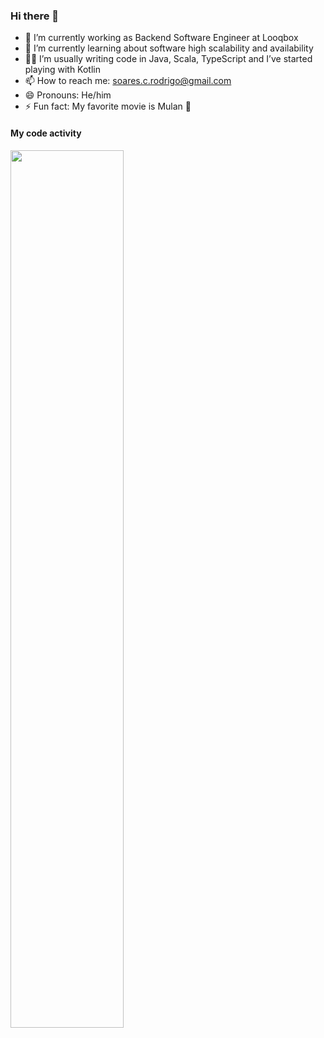 ### Hi there 👋

- 🔭 I’m currently working as Backend Software Engineer at Looqbox
- 🌱 I’m currently learning about software high scalability and availability 
- 👨‍💻 I’m usually writing code in Java, Scala, TypeScript and I’ve started playing with Kotlin
- 📫 How to reach me: soares.c.rodrigo@gmail.com
- 😄 Pronouns: He/him
- ⚡ Fun fact: My favorite movie is Mulan 🐉

#### My code activity
<img src="https://wakatime.com/share/@f48b3781-2ae6-4e75-957a-67446f9892f4/cc6a5c65-1375-4a67-8132-8539d90989fd.svg" width="60%"></img>
